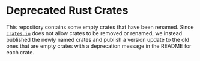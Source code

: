 # Deprecated Rust Crates

This repository contains some empty crates that have been renamed. Since [`crates.io`](https://crates.io) does not allow crates to be removed or renamed, we instead published the newly named crates and publish a version update to the old ones that are empty crates with a deprecation message in the README for each crate.
